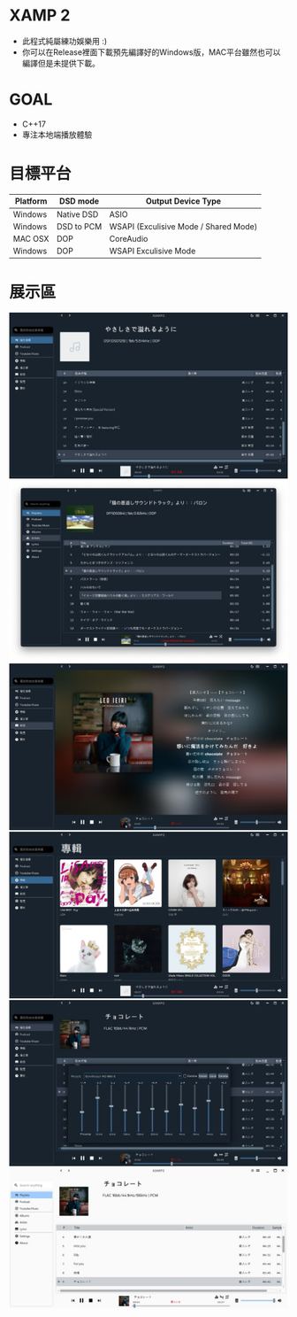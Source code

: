 # XAMP 2
- 此程式純屬練功娛樂用 :)
- 你可以在Release裡面下載預先編譯好的Windows版，MAC平台雖然也可以編譯但是未提供下載。

# GOAL
- C++17
- 專注本地端播放體驗

# 目標平台
| Platform | DSD mode | Output Device Type |
|----------|----------|----------|
| Windows | Native DSD | ASIO |
| Windows | DSD to PCM | WSAPI (Exculisive Mode / Shared Mode) |
| MAC OSX | DOP | CoreAudio |
| Windows | DOP | WSAPI Exculisive Mode |

# 展示區
![image](https://github.com/billlin0904/xamp2/blob/master/github/demo.JPG)
![image](https://github.com/billlin0904/xamp2/blob/master/github/MAC.jpg)
![image](https://github.com/billlin0904/xamp2/blob/master/github/LRC.JPG)
![image](https://github.com/billlin0904/xamp2/blob/master/github/ALBUM.JPG)
![image](https://github.com/billlin0904/xamp2/blob/master/github/EQ.JPG)
![image](https://github.com/billlin0904/xamp2/blob/master/github/THEME.JPG)
